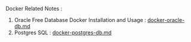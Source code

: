 Docker Related Notes : 

1. Oracle Free Database Docker Installation and Usage : [docker-oracle-db.md](./docker-oracle-db.md)
2. Postgres SQL : [docker-postgres-db.md](./docker-postgres-db.md)
